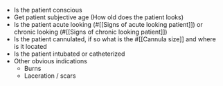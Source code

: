 - Is the patient conscious
- Get patient subjective age (How old does the patient looks)
- Is the patient acute looking (#[[Signs of acute looking patient]]) or chronic looking (#[[Signs of chronic looking patient]])
- Is the patient cannulated, if so what is the #[[Cannula size]] and where is it located
- Is the patient intubated or catheterized
- Other obvious indications
	- Burns
	- Laceration / scars